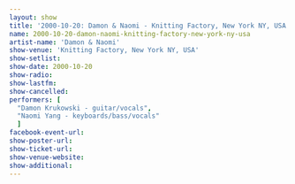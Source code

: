 ```yaml
---
layout: show
title: '2000-10-20: Damon & Naomi - Knitting Factory, New York NY, USA'
name: 2000-10-20-damon-naomi-knitting-factory-new-york-ny-usa
artist-name: 'Damon & Naomi'
show-venue: 'Knitting Factory, New York NY, USA'
show-setlist: 
show-date: 2000-10-20
show-radio: 
show-lastfm: 
show-cancelled: 
performers: [
  "Damon Krukowski - guitar/vocals",
  "Naomi Yang - keyboards/bass/vocals"
  ]
facebook-event-url: 
show-poster-url: 
show-ticket-url: 
show-venue-website: 
show-additional: 
---
```


